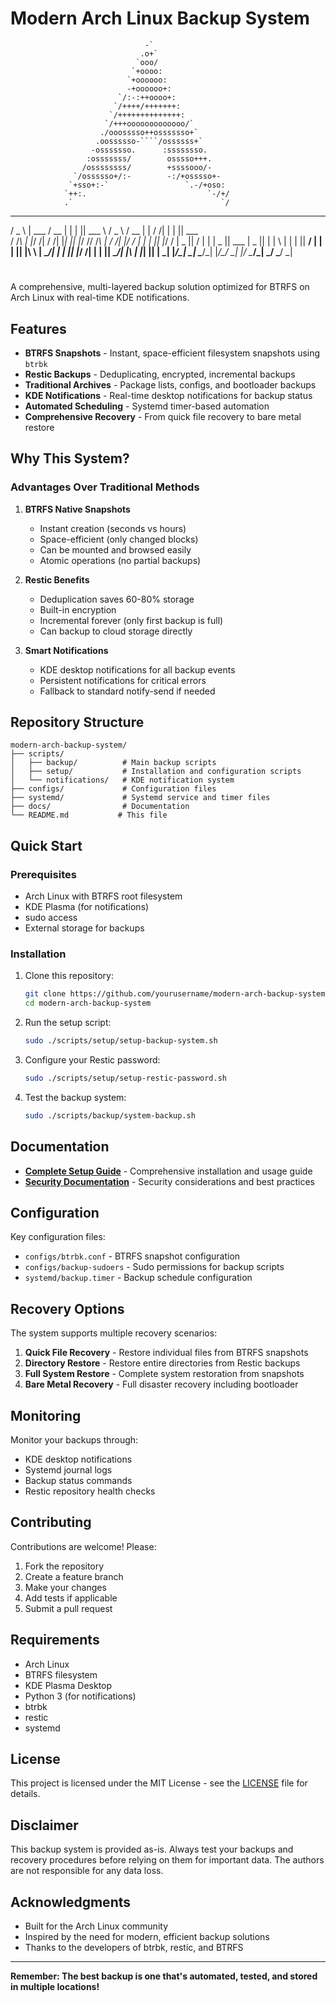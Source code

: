 # Modern Arch Linux Backup System
                                  -`
                                 .o+`
                                `ooo/
                               `+oooo:
                              `+oooooo:
                              -+oooooo+:
                            `/:-:++oooo+:
                           `/++++/+++++++:
                          `/++++++++++++++:
                         `/+++ooooooooooooo/`
                        ./ooosssso++osssssso+`
                       .oossssso-````/ossssss+`
                      -osssssso.      :ssssssso.
                     :osssssss/        osssso+++.
                    /ossssssss/        +ssssooo/-
                  `/ossssso+/:-        -:/+osssso+-
                 `+sso+:-`                 `.-/+oso:
                `++:.                           `-/+/
                .`                                 `/
  ___  ______  _____  _   _ ______   ___   _____  _   __ _   _ ______
 / _ \ | ___ \/  __ \| | | || ___ \ / _ \ /  __ \| | / /| | | || ___ \
/ /_\ \| |_/ /| /  \/| |_| || |_/ // /_\ \| /  \/| |/ / | | | || |_/ /
|  _  ||    / | |    |  _  || ___ \|  _  || |    |    \ | | | ||  __/
| | | || |\ \ | \__/\| | | || |_/ /| | | || \__/\| |\  \| |_| || |
\_| |_/\_| \_| \____/\_| |_/\____/ \_| |_/ \____/\_| \_/ \___/ \_|

# 

A comprehensive, multi-layered backup solution optimized for BTRFS on Arch Linux with real-time KDE notifications.

## Features

- **BTRFS Snapshots** - Instant, space-efficient filesystem snapshots using `btrbk`
- **Restic Backups** - Deduplicating, encrypted, incremental backups
- **Traditional Archives** - Package lists, configs, and bootloader backups
- **KDE Notifications** - Real-time desktop notifications for backup status
- **Automated Scheduling** - Systemd timer-based automation
- **Comprehensive Recovery** - From quick file recovery to bare metal restore

## Why This System?

### Advantages Over Traditional Methods

1. **BTRFS Native Snapshots**
   - Instant creation (seconds vs hours)
   - Space-efficient (only changed blocks)
   - Can be mounted and browsed easily
   - Atomic operations (no partial backups)

2. **Restic Benefits**
   - Deduplication saves 60-80% storage
   - Built-in encryption
   - Incremental forever (only first backup is full)
   - Can backup to cloud storage directly

3. **Smart Notifications**
   - KDE desktop notifications for all backup events
   - Persistent notifications for critical errors
   - Fallback to standard notify-send if needed

## Repository Structure

```
modern-arch-backup-system/
├── scripts/
│   ├── backup/          # Main backup scripts
│   ├── setup/           # Installation and configuration scripts
│   └── notifications/   # KDE notification system
├── configs/             # Configuration files
├── systemd/             # Systemd service and timer files
├── docs/                # Documentation
└── README.md           # This file
```

## Quick Start

### Prerequisites

- Arch Linux with BTRFS root filesystem
- KDE Plasma (for notifications)
- sudo access
- External storage for backups

### Installation

1. Clone this repository:
   ```bash
   git clone https://github.com/yourusername/modern-arch-backup-system
   cd modern-arch-backup-system
   ```

2. Run the setup script:
   ```bash
   sudo ./scripts/setup/setup-backup-system.sh
   ```

3. Configure your Restic password:
   ```bash
   sudo ./scripts/setup/setup-restic-password.sh
   ```

4. Test the backup system:
   ```bash
   sudo ./scripts/backup/system-backup.sh
   ```

## Documentation

- **[Complete Setup Guide](docs/BACKUP_GUIDE.md)** - Comprehensive installation and usage guide
- **[Security Documentation](docs/SECURITY-README.md)** - Security considerations and best practices

## Configuration

Key configuration files:
- `configs/btrbk.conf` - BTRFS snapshot configuration
- `configs/backup-sudoers` - Sudo permissions for backup scripts
- `systemd/backup.timer` - Backup schedule configuration

## Recovery Options

The system supports multiple recovery scenarios:

1. **Quick File Recovery** - Restore individual files from BTRFS snapshots
2. **Directory Restore** - Restore entire directories from Restic backups
3. **Full System Restore** - Complete system restoration from snapshots
4. **Bare Metal Recovery** - Full disaster recovery including bootloader

## Monitoring

Monitor your backups through:
- KDE desktop notifications
- Systemd journal logs
- Backup status commands
- Restic repository health checks

## Contributing

Contributions are welcome! Please:

1. Fork the repository
2. Create a feature branch
3. Make your changes
4. Add tests if applicable
5. Submit a pull request

## Requirements

- Arch Linux
- BTRFS filesystem
- KDE Plasma Desktop
- Python 3 (for notifications)
- btrbk
- restic
- systemd

## License

This project is licensed under the MIT License - see the [LICENSE](LICENSE) file for details.

## Disclaimer

This backup system is provided as-is. Always test your backups and recovery procedures before relying on them for important data. The authors are not responsible for any data loss.

## Acknowledgments

- Built for the Arch Linux community
- Inspired by the need for modern, efficient backup solutions
- Thanks to the developers of btrbk, restic, and BTRFS

---

**Remember: The best backup is one that's automated, tested, and stored in multiple locations!**
